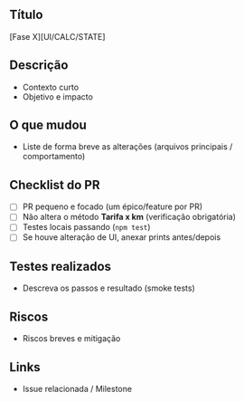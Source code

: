 ## Título
[Fase X][UI/CALC/STATE] <nome curto>

## Descrição
- Contexto curto
- Objetivo e impacto

## O que mudou
- Liste de forma breve as alterações (arquivos principais / comportamento)

## Checklist do PR
- [ ] PR pequeno e focado (um épico/feature por PR)
- [ ] Não altera o método **Tarifa x km** (verificação obrigatória)
- [ ] Testes locais passando (`npm test`)
- [ ] Se houve alteração de UI, anexar prints antes/depois

## Testes realizados
- Descreva os passos e resultado (smoke tests)

## Riscos
- Riscos breves e mitigação

## Links
- Issue relacionada / Milestone
